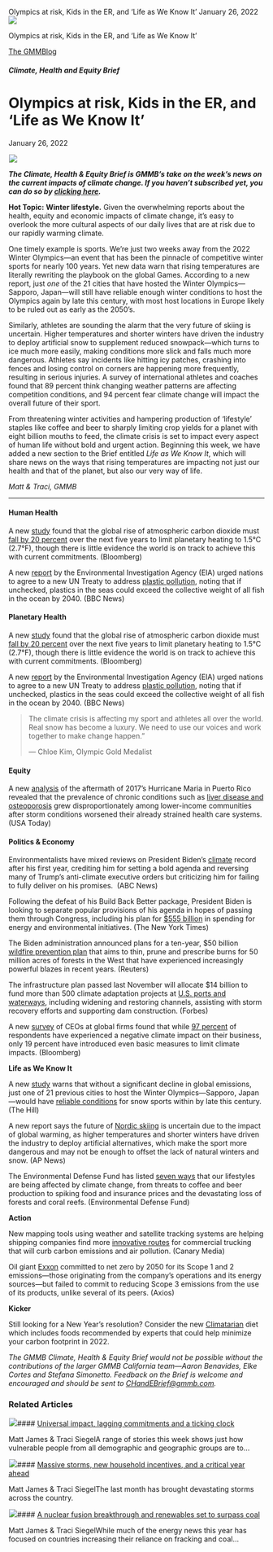 



Olympics at risk, Kids in the ER, and ‘Life as We Know It’
January 26, 2022
![](data:image/gif;base64,R0lGODlhAQABAAAAACH5BAEKAAEALAAAAAABAAEAAAICTAEAOw==)![](https://www.gmmb.com/wp-content/uploads/2022/01/Picture1.png-skier.png)



Olympics at risk, Kids in the ER, and ‘Life as We Know It’





 [The GMMBlog](/blog/)



##### Climate, Health and Equity Brief

 Olympics at risk, Kids in the ER, and ‘Life as We Know It’
==========================================================


January 26, 2022



![](data:image/gif;base64,R0lGODlhAQABAAAAACH5BAEKAAEALAAAAAABAAEAAAICTAEAOw==)![](https://www.gmmb.com/wp-content/uploads/2022/01/Picture1.png-skier-552x552.png) 


***The Climate, Health & Equity Brief is GMMB’s take on the week’s news on the current impacts of climate change. If you haven’t subscribed yet, you can do so by [clicking here](https://mailchimp.us4.list-manage.com/subscribe?u=f2f8c4bdabe1a2a83f914e813&id=4a13a601e2).***


**Hot Topic:** **Winter lifestyle.** Given the overwhelming reports about the health, equity and economic impacts of climate change, it’s easy to overlook the more cultural aspects of our daily lives that are at risk due to our rapidly warming climate.


One timely example is sports. We’re just two weeks away from the 2022 Winter Olympics—an event that has been the pinnacle of competitive winter sports for nearly 100 years. Yet new data warn that rising temperatures are literally rewriting the playbook on the global Games. According to a new report, just *one* of the 21 cities that have hosted the Winter Olympics—Sapporo, Japan—will still have reliable enough winter conditions to host the Olympics again by late this century, with most host locations in Europe likely to be ruled out as early as the 2050’s.


Similarly, athletes are sounding the alarm that the very future of skiing is uncertain. Higher temperatures and shorter winters have driven the industry to deploy artificial snow to supplement reduced snowpack—which turns to ice much more easily, making conditions more slick and falls much more dangerous. Athletes say incidents like hitting icy patches, crashing into fences and losing control on corners are happening more frequently, resulting in serious injuries. A survey of international athletes and coaches found that 89 percent think changing weather patterns are affecting competition conditions, and 94 percent fear climate change will impact the overall future of their sport.


From threatening winter activities and hampering production of ‘lifestyle’ staples like coffee and beer to sharply limiting crop yields for a planet with eight billion mouths to feed, the climate crisis is set to impact every aspect of human life without bold and urgent action. Beginning this week, we have added a new section to the Brief entitled *Life as We Know It*, which will share news on the ways that rising temperatures are impacting not just our health and that of the planet, but also our very way of life.


*Matt & Traci, GMMB*




---


#### Human Health


A new [study](https://www.metoffice.gov.uk/research/climate/seasonal-to-decadal/long-range/forecasts/co2-forecast-for-2022) found that the global rise of atmospheric carbon dioxide must [fall by 20 percent](https://www.bloomberg.com/news/articles/2022-01-12/rate-of-new-co2-must-drop-20-in-five-years-to-hit-climate-goals) over the next five years to limit planetary heating to 1.5°C (2.7°F), though there is little evidence the world is on track to achieve this with current commitments. (Bloomberg)


A new [report](https://www.imperial.ac.uk/news/200553/ocean-plastic-triple-2040-immediate-action/) by the Environmental Investigation Agency (EIA) urged nations to agree to a new UN Treaty to address [plastic pollution](https://www.bbc.com/news/science-environment-60026748), noting that if unchecked, plastics in the seas could exceed the collective weight of all fish in the ocean by 2040. (BBC News)


#### Planetary Health


A new [study](https://www.metoffice.gov.uk/research/climate/seasonal-to-decadal/long-range/forecasts/co2-forecast-for-2022) found that the global rise of atmospheric carbon dioxide must [fall by 20 percent](https://www.bloomberg.com/news/articles/2022-01-12/rate-of-new-co2-must-drop-20-in-five-years-to-hit-climate-goals) over the next five years to limit planetary heating to 1.5°C (2.7°F), though there is little evidence the world is on track to achieve this with current commitments. (Bloomberg)


A new [report](https://www.imperial.ac.uk/news/200553/ocean-plastic-triple-2040-immediate-action/) by the Environmental Investigation Agency (EIA) urged nations to agree to a new UN Treaty to address [plastic pollution](https://www.bbc.com/news/science-environment-60026748), noting that if unchecked, plastics in the seas could exceed the collective weight of all fish in the ocean by 2040. (BBC News)



> The climate crisis is affecting my sport and athletes all over the world. Real snow has become a luxury. We need to use our voices and work together to make change happen.”
> 
> 
> — Chloe Kim, Olympic Gold Medalist
> 
> 


#### Equity


A new [analysis](https://jamanetwork.com/journals/jamanetworkopen/fullarticle/2787979?utm_campaign=articlePDF&utm_medium=articlePDFlink&utm_source=articlePDF&utm_content=jamanetworkopen.2021.39986) of the aftermath of 2017’s Hurricane Maria in Puerto Rico revealed that the prevalence of chronic conditions such as [liver disease and osteoporosis](https://www.usatoday.com/story/news/2022/01/17/hurricane-maria-leaves-long-term-health-woes-puerto-rico-study-says/9169117002/) grew disproportionately among lower-income communities after storm conditions worsened their already strained health care systems. (USA Today)


#### Politics & Economy


Environmentalists have mixed reviews on President Biden’s [climate](https://abcnews.go.com/US/year-bidens-climate-record-mix-progress-inconsistency/story?id=82354202) record after his first year, crediting him for setting a bold agenda and reversing many of Trump’s anti-climate executive orders but criticizing him for failing to fully deliver on his promises.  (ABC News)


Following the defeat of his Build Back Better package, President Biden is looking to separate popular provisions of his agenda in hopes of passing them through Congress, including his plan for [$555 billion](https://www.nytimes.com/2022/01/20/climate/build-back-better-climate-change.html) in spending for energy and environmental initiatives. (The New York Times)


The Biden administration announced plans for a ten-year, $50 billion [wildfire prevention plan](https://www.reuters.com/world/us/biden-administration-unveils-plan-combat-worsening-us-wildfires-2022-01-18/) that aims to thin, prune and prescribe burns for 50 million acres of forests in the West that have experienced increasingly powerful blazes in recent years. (Reuters)


The infrastructure plan passed last November will allocate $14 billion to fund more than 500 climate adaptation projects at [U.S. ports and waterways](https://www.forbes.com/sites/jonathanponciano/2022/01/19/biden-invests-14-billion-in-us-ports-and-waterways-in-bid-to-combat-climate-change-and-ease-supply-chain-constraints-heres-where-the-funds-will-go/), including widening and restoring channels, assisting with storm recovery efforts and supporting dam construction. (Forbes)


A new [survey](https://www2.deloitte.com/global/en/pages/about-deloitte/press-releases/new-deloitte-research-highlights-increasing-business-concern-about-climate-change.html) of CEOs at global firms found that while [97 percent](https://www.bloomberg.com/news/articles/2022-01-18/despite-growing-climate-fears-global-firms-struggle-with-solutions) of respondents have experienced a negative climate impact on their business, only 19 percent have introduced even basic measures to limit climate impacts. (Bloomberg)


**Life as We Know It**


A new [study](https://www.tandfonline.com/doi/abs/10.1080/13683500.2021.2023480?src=&journalCode=rcit20) warns that without a significant decline in global emissions, just one of 21 previous cities to host the Winter Olympics—Sapporo, Japan—would have [reliable conditions](https://thehill.com/policy/equilibrium-sustainability/590220-climate-change-poses-threat-to-winter-olympics-study) for snow sports within by late this century. (The Hill)


A new report says the future of [Nordic skiing](https://apnews.com/article/winter-olympics-sports-washington-utah-nordic-skiing-eb9e429839f71e87e5cdb48e35e6125f) is uncertain due to the impact of global warming, as higher temperatures and shorter winters have driven the industry to deploy artificial alternatives, which make the sport more dangerous and may not be enough to offset the lack of natural winters and snow. (AP News)


The Environmental Defense Fund has listed [seven ways](https://www.edf.org/card/7-ways-climate-change-affecting-daily-life?card=7) that our lifestyles are being affected by climate change, from threats to coffee and beer production to spiking food and insurance prices and the devastating loss of forests and coral reefs. (Environmental Defense Fund)


**Action**


New mapping tools using weather and satellite tracking systems are helping shipping companies find more [innovative routes](https://www.canarymedia.com/articles/mobility/one-way-to-clean-up-dirty-trucks-and-ships-design-smarter-routes) for commercial trucking that will curb carbon emissions and air pollution. (Canary Media)


Oil giant [Exxon](https://www.axios.com/exxoon-net-zero-target-climate-change-oil-054ccf5d-4b76-4d67-966d-4d3e1714092b.html) committed to net zero by 2050 for its Scope 1 and 2 emissions—those originating from the company’s operations and its energy sources—but failed to commit to reducing Scope 3 emissions from the use of its products, unlike several of its peers. (Axios)


**Kicker**


Still looking for a New Year’s resolution? Consider the new [Climatarian](https://www.usatoday.com/story/life/health-wellness/2022/01/04/climate-change-diet-foods/9089189002/) diet which includes foods recommended by experts that could help minimize your carbon footprint in 2022.


*The GMMB Climate, Health & Equity Brief would not be possible without the contributions of the larger GMMB California team—Aaron Benavides, Elke Cortes and Stefana Simonetto. Feedback on the Brief is welcome and encouraged and should be sent to [CHandEBrief@gmmb.com](mailto:CHandEBrief@gmmb.com).*









### Related Articles

![](data:image/gif;base64,R0lGODlhAQABAAAAACH5BAEKAAEALAAAAAABAAEAAAICTAEAOw==)![](https://www.gmmb.com/wp-content/uploads/2023/01/c53f7cb5-08a2-d0cf-d9a1-c8ef2c9b55e0-380x200.png)#### [Universal impact, lagging commitments and a ticking clock](https://www.gmmb.com/news/universal-impact-lagging-commitments-and-a-ticking-clock/)

Matt James & Traci SiegelA range of stories this week shows just how vulnerable people from all demographic and geographic groups are to…

![](data:image/gif;base64,R0lGODlhAQABAAAAACH5BAEKAAEALAAAAAABAAEAAAICTAEAOw==)![](https://www.gmmb.com/wp-content/uploads/2023/01/Picture1-380x200.png)#### [Massive storms, new household incentives, and a critical year ahead](https://www.gmmb.com/news/massive-storms-new-household-incentives-and-a-critical-year-ahead-and-renewables-set-to-surpass-coal-2/)

Matt James & Traci SiegelThe last month has brought devastating storms across the country.

![](data:image/gif;base64,R0lGODlhAQABAAAAACH5BAEKAAEALAAAAAABAAEAAAICTAEAOw==)![](https://www.gmmb.com/wp-content/uploads/2022/12/Picture1-380x200.png)#### [A nuclear fusion breakthrough and renewables set to surpass coal](https://www.gmmb.com/news/a-nuclear-fusion-breakthrough-and-renewables-set-to-surpass-coal/)

Matt James & Traci SiegelWhile much of the energy news this year has focused on countries increasing their reliance on fracking and coal…




